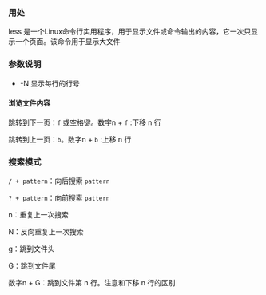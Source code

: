 ### 用处

less 是一个Linux命令行实用程序，用于显示文件或命令输出的内容，它一次只显示一个页面。该命令用于显示大文件



### 参数说明

- -N 显示每行的行号



#### 浏览文件内容

跳转到下一页：`f` 或空格键。数字n + `f` :下移 n 行

跳转到上一页：`b`。数字n + `b` :上移 n 行



### 搜索模式

`/ + pattern`：向后搜索 `pattern`

`? + pattern`：向前搜索 `pattern`

n：重复上一次搜索

N：反向重复上一次搜索



g：跳到文件头

G：跳到文件尾



数字n + G：跳到文件第 n 行。注意和下移 n 行的区别



